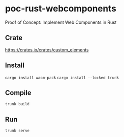 # poc-rust-webcomponents

Proof of Concept: Implement Web Components in Rust

## Crate

https://crates.io/crates/custom_elements

## Install

`cargo install wasm-pack`
`cargo install --locked trunk`

## Compile

`trunk build`

## Run

`trunk serve`

